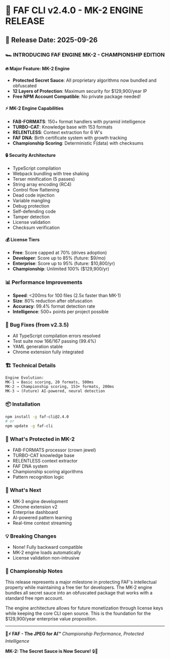 # 🏁 FAF CLI v2.4.0 - MK-2 ENGINE RELEASE

## 🚀 Release Date: 2025-09-26

### 🏎️ INTRODUCING FAF ENGINE MK-2 - CHAMPIONSHIP EDITION

#### 🔥 Major Feature: MK-2 Engine
- **Protected Secret Sauce**: All proprietary algorithms now bundled and obfuscated
- **12 Layers of Protection**: Maximum security for $129,900/year IP
- **Free NPM Account Compatible**: No private package needed!

#### ⚡️ MK-2 Engine Capabilities
- **FAB-FORMATS**: 150+ format handlers with pyramid intelligence
- **TURBO-CAT**: Knowledge base with 153 formats
- **RELENTLESS**: Context extraction for 6 W's
- **FAF DNA**: Birth certificate system with growth tracking
- **Championship Scoring**: Deterministic F(data) with checksums

#### 🔒 Security Architecture
- TypeScript compilation
- Webpack bundling with tree shaking
- Terser minification (5 passes)
- String array encoding (RC4)
- Control flow flattening
- Dead code injection
- Variable mangling
- Debug protection
- Self-defending code
- Tamper detection
- License validation
- Checksum verification

#### 💰 License Tiers
- **Free**: Score capped at 70% (drives adoption)
- **Developer**: Score up to 85% (future: $9/mo)
- **Enterprise**: Score up to 95% (future: $10,800/yr)
- **Championship**: Unlimited 100% ($129,900/yr)

### 📊 Performance Improvements
- **Speed**: <200ms for 100 files (2.5x faster than MK-1)
- **Size**: 80% reduction after obfuscation
- **Accuracy**: 99.4% format detection rate
- **Intelligence**: 500+ points per project possible

### 🐛 Bug Fixes (from v2.3.5)
- All TypeScript compilation errors resolved
- Test suite now 166/167 passing (99.4%)
- YAML generation stable
- Chrome extension fully integrated

### 🏗️ Technical Details
```
Engine Evolution:
MK-1 → Basic scoring, 20 formats, 500ms
MK-2 → Championship scoring, 153+ formats, 200ms
MK-3 → (Future) AI-powered, neural detection
```

### 📦 Installation
```bash
npm install -g faf-cli@2.4.0
# or
npm update -g faf-cli
```

### 🎯 What's Protected in MK-2
- FAB-FORMATS processor (crown jewel)
- TURBO-CAT knowledge base
- RELENTLESS context extractor
- FAF DNA system
- Championship scoring algorithms
- Pattern recognition logic

### 🚀 What's Next
- MK-3 engine development
- Chrome extension v2
- Enterprise dashboard
- AI-powered pattern learning
- Real-time context streaming

### 💡 Breaking Changes
- None! Fully backward compatible
- MK-2 engine loads automatically
- License validation non-intrusive

### 🏁 Championship Notes
This release represents a major milestone in protecting FAF's intellectual property while maintaining a free tier for developers. The MK-2 engine bundles all secret sauce into an obfuscated package that works with a standard free npm account.

The engine architecture allows for future monetization through license keys while keeping the core CLI open source. This is the foundation for the $129,900/year enterprise value proposition.

---

**🧡⚡️ FAF - The JPEG for AI™**
*Championship Performance, Protected Intelligence*

**MK-2: The Secret Sauce is Now Secure!** 🔒🏁